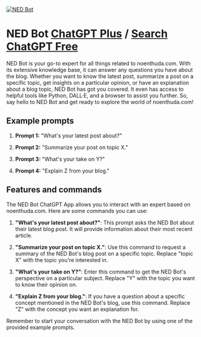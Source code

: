 
[![NED Bot](https://files.oaiusercontent.com/file-L4jRwQ2E7aYrLe6f84lmAuZq?se=2123-10-16T12%3A01%3A37Z&sp=r&sv=2021-08-06&sr=b&rscc=max-age%3D31536000%2C%20immutable&rscd=attachment%3B%20filename%3Db1c273c1-3576-45e8-972b-f67159588261.png&sig=TRRhgkxyIrvzoTOy2uu3uGr/IWMyyUsLqwQNW%2BVjmw4%3D)](https://chat.openai.com/g/g-DR2ew313g-ned-bot)

# NED Bot [ChatGPT Plus](https://chat.openai.com/g/g-DR2ew313g-ned-bot) / [Search ChatGPT Free](https://gptcall.net/index.html#/?search=NED%20Bot)

NED Bot is your go-to expert for all things related to noenthuda.com. With its extensive knowledge base, it can answer any questions you have about the blog. Whether you want to know the latest post, summarize a post on a specific topic, get insights on a particular opinion, or have an explanation about a blog topic, NED Bot has got you covered. It even has access to helpful tools like Python, DALL·E, and a browser to assist you further. So, say hello to NED Bot and get ready to explore the world of noenthuda.com!

## Example prompts

1. **Prompt 1:** "What's your latest post about?"

2. **Prompt 2:** "Summarize your post on topic X."

3. **Prompt 3:** "What's your take on Y?"

4. **Prompt 4:** "Explain Z from your blog."

## Features and commands

The NED Bot ChatGPT App allows you to interact with an expert based on noenthuda.com. Here are some commands you can use:

1. **"What's your latest post about?"**: This prompt asks the NED Bot about their latest blog post. It will provide information about their most recent article.

2. **"Summarize your post on topic X."**: Use this command to request a summary of the NED Bot's blog post on a specific topic. Replace "topic X" with the topic you're interested in.

3. **"What's your take on Y?"**: Enter this command to get the NED Bot's perspective on a particular subject. Replace "Y" with the topic you want to know their opinion on.

4. **"Explain Z from your blog."**: If you have a question about a specific concept mentioned in the NED Bot's blog, use this command. Replace "Z" with the concept you want an explanation for.

Remember to start your conversation with the NED Bot by using one of the provided example prompts.


